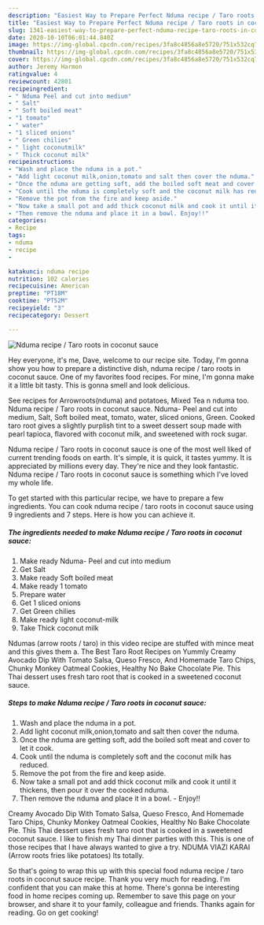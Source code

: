 ```yaml
---
description: "Easiest Way to Prepare Perfect Nduma recipe / Taro roots in coconut sauce"
title: "Easiest Way to Prepare Perfect Nduma recipe / Taro roots in coconut sauce"
slug: 1341-easiest-way-to-prepare-perfect-nduma-recipe-taro-roots-in-coconut-sauce
date: 2020-10-10T06:01:44.840Z
image: https://img-global.cpcdn.com/recipes/3fa8c4856a8e5720/751x532cq70/nduma-recipe-taro-roots-in-coconut-sauce-recipe-main-photo.jpg
thumbnail: https://img-global.cpcdn.com/recipes/3fa8c4856a8e5720/751x532cq70/nduma-recipe-taro-roots-in-coconut-sauce-recipe-main-photo.jpg
cover: https://img-global.cpcdn.com/recipes/3fa8c4856a8e5720/751x532cq70/nduma-recipe-taro-roots-in-coconut-sauce-recipe-main-photo.jpg
author: Jeremy Harmon
ratingvalue: 4
reviewcount: 42801
recipeingredient:
- " Nduma Peel and cut into medium"
- " Salt"
- " Soft boiled meat"
- "1 tomato"
- " water"
- "1 sliced onions"
- " Green chilies"
- " light coconutmilk"
- " Thick coconut milk"
recipeinstructions:
- "Wash and place the nduma in a pot."
- "Add light coconut milk,onion,tomato and salt then cover the nduma."
- "Once the nduma are getting soft, add the boiled soft meat and cover to let it cook."
- "Cook until the nduma is completely soft and the coconut milk has reduced."
- "Remove the pot from the fire and keep aside."
- "Now take a small pot and add thick coconut milk and cook it until it thickens, then pour it over the cooked nduma."
- "Then remove the nduma and place it in a bowl. Enjoy!!"
categories:
- Recipe
tags:
- nduma
- recipe
- 

katakunci: nduma recipe  
nutrition: 102 calories
recipecuisine: American
preptime: "PT18M"
cooktime: "PT52M"
recipeyield: "3"
recipecategory: Dessert

---
```



![Nduma recipe / Taro roots in coconut sauce](https://img-global.cpcdn.com/recipes/3fa8c4856a8e5720/751x532cq70/nduma-recipe-taro-roots-in-coconut-sauce-recipe-main-photo.jpg)

Hey everyone, it's me, Dave, welcome to our recipe site. Today, I'm gonna show you how to prepare a distinctive dish, nduma recipe / taro roots in coconut sauce. One of my favorites food recipes. For mine, I'm gonna make it a little bit tasty. This is gonna smell and look delicious.

See recipes for Arrowroots(nduma) and potatoes, Mixed Tea n nduma too. Nduma recipe / Taro roots in coconut sauce. Nduma- Peel and cut into medium, Salt, Soft boiled meat, tomato, water, sliced onions, Green. Cooked taro root gives a slightly purplish tint to a sweet dessert soup made with pearl tapioca, flavored with coconut milk, and sweetened with rock sugar.

Nduma recipe / Taro roots in coconut sauce is one of the most well liked of current trending foods on earth. It's simple, it is quick, it tastes yummy. It is appreciated by millions every day. They're nice and they look fantastic. Nduma recipe / Taro roots in coconut sauce is something which I've loved my whole life.


To get started with this particular recipe, we have to prepare a few ingredients. You can cook nduma recipe / taro roots in coconut sauce using 9 ingredients and 7 steps. Here is how you can achieve it.

<!--inarticleads1-->

##### The ingredients needed to make Nduma recipe / Taro roots in coconut sauce:

1. Make ready  Nduma- Peel and cut into medium
1. Get  Salt
1. Make ready  Soft boiled meat
1. Make ready 1 tomato
1. Prepare  water
1. Get 1 sliced onions
1. Get  Green chilies
1. Make ready  light coconut-milk
1. Take  Thick coconut milk


Ndumas (arrow roots / taro) in this video recipe are stuffed with mince meat and this gives them a. The Best Taro Root Recipes on Yummly Creamy Avocado Dip With Tomato Salsa, Queso Fresco, And Homemade Taro Chips, Chunky Monkey Oatmeal Cookies, Healthy No Bake Chocolate Pie. This Thai dessert uses fresh taro root that is cooked in a sweetened coconut sauce. 

<!--inarticleads2-->

##### Steps to make Nduma recipe / Taro roots in coconut sauce:

1. Wash and place the nduma in a pot.
1. Add light coconut milk,onion,tomato and salt then cover the nduma.
1. Once the nduma are getting soft, add the boiled soft meat and cover to let it cook.
1. Cook until the nduma is completely soft and the coconut milk has reduced.
1. Remove the pot from the fire and keep aside.
1. Now take a small pot and add thick coconut milk and cook it until it thickens, then pour it over the cooked nduma.
1. Then remove the nduma and place it in a bowl. - Enjoy!!


Creamy Avocado Dip With Tomato Salsa, Queso Fresco, And Homemade Taro Chips, Chunky Monkey Oatmeal Cookies, Healthy No Bake Chocolate Pie. This Thai dessert uses fresh taro root that is cooked in a sweetened coconut sauce. I like to finish my Thai dinner parties with this. This is one of those recipes that I have always wanted to give a try. NDUMA VIAZI KARAI (Arrow roots fries like potatoes) Its totally. 

So that's going to wrap this up with this special food nduma recipe / taro roots in coconut sauce recipe. Thank you very much for reading. I'm confident that you can make this at home. There's gonna be interesting food in home recipes coming up. Remember to save this page on your browser, and share it to your family, colleague and friends. Thanks again for reading. Go on get cooking!
